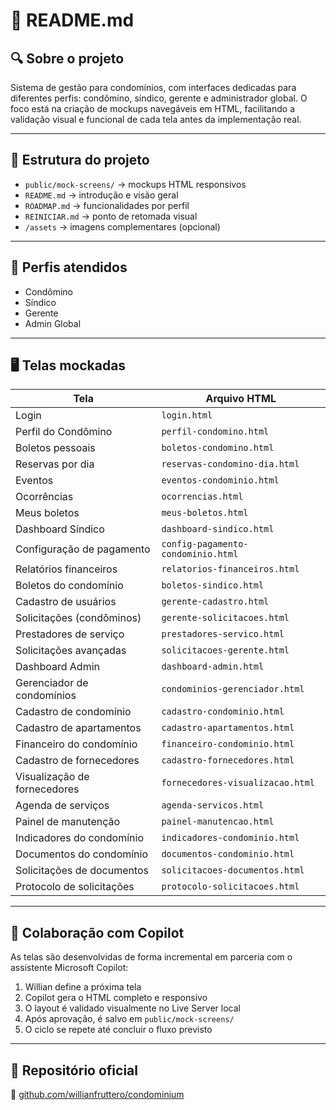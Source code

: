 # 📘 README.md

## 🔍 Sobre o projeto

Sistema de gestão para condomínios, com interfaces dedicadas para diferentes perfis: condômino, síndico, gerente e administrador global. O foco está na criação de mockups navegáveis em HTML, facilitando a validação visual e funcional de cada tela antes da implementação real.

---

## 🧩 Estrutura do projeto

- `public/mock-screens/` → mockups HTML responsivos
- `README.md` → introdução e visão geral
- `ROADMAP.md` → funcionalidades por perfil
- `REINICIAR.md` → ponto de retomada visual
- `/assets` → imagens complementares (opcional)

---

## 👥 Perfis atendidos

- Condômino
- Síndico
- Gerente
- Admin Global

---

## 🖥️ Telas mockadas

| Tela                             | Arquivo HTML                          |
|----------------------------------|---------------------------------------|
| Login                            | `login.html`                          |
| Perfil do Condômino              | `perfil-condomino.html`               |
| Boletos pessoais                 | `boletos-condomino.html`              |
| Reservas por dia                 | `reservas-condomino-dia.html`         |
| Eventos                          | `eventos-condominio.html`             |
| Ocorrências                      | `ocorrencias.html`                    |
| Meus boletos                     | `meus-boletos.html`                   |
| Dashboard Síndico                | `dashboard-sindico.html`              |
| Configuração de pagamento        | `config-pagamento-condominio.html`    |
| Relatórios financeiros           | `relatorios-financeiros.html`         |
| Boletos do condomínio            | `boletos-sindico.html`                |
| Cadastro de usuários             | `gerente-cadastro.html`               |
| Solicitações (condôminos)        | `gerente-solicitacoes.html`           |
| Prestadores de serviço           | `prestadores-servico.html`            |
| Solicitações avançadas           | `solicitacoes-gerente.html`           |
| Dashboard Admin                  | `dashboard-admin.html`                |
| Gerenciador de condomínios       | `condominios-gerenciador.html`        |
| Cadastro de condomínio           | `cadastro-condominio.html`            |
| Cadastro de apartamentos         | `cadastro-apartamentos.html`          |
| Financeiro do condomínio         | `financeiro-condominio.html`          |
| Cadastro de fornecedores         | `cadastro-fornecedores.html`          |
| Visualização de fornecedores     | `fornecedores-visualizacao.html`      |
| Agenda de serviços               | `agenda-servicos.html`                |
| Painel de manutenção             | `painel-manutencao.html`              |
| Indicadores do condomínio        | `indicadores-condominio.html`         |
| Documentos do condomínio         | `documentos-condominio.html`          |
| Solicitações de documentos       | `solicitacoes-documentos.html`        |
| Protocolo de solicitações        | `protocolo-solicitacoes.html`         |

---

## 🤝 Colaboração com Copilot

As telas são desenvolvidas de forma incremental em parceria com o assistente Microsoft Copilot:

1. Willian define a próxima tela
2. Copilot gera o HTML completo e responsivo
3. O layout é validado visualmente no Live Server local
4. Após aprovação, é salvo em `public/mock-screens/`
5. O ciclo se repete até concluir o fluxo previsto

---

## 📎 Repositório oficial

🔗 [github.com/willianfruttero/condominium](https://github.com/willianfruttero/condominium)
